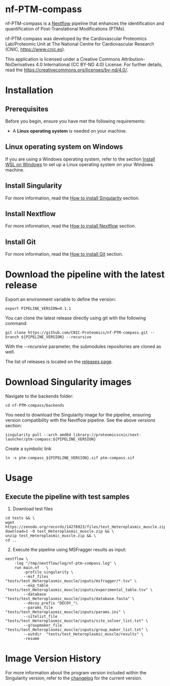 # nf-PTM-compass

nf-PTM-compass is a [Nextflow](https://www.nextflow.io/) pipeline that enhances the identification and quantification of Post-Translational Modifications (PTMs).

<!-- ![Workflow schema](docs/images/pipeline.png) -->

nf-PTM-compass was developed by the Cardiovascular Proteomics Lab/Proteomic Unit at The National Centre for Cardiovascular Research (CNIC, https://www.cnic.es).

This application is licensed under a Creative Commons Attribution-NoDerivatives 4.0 International (CC BY-ND 4.0) License. For further details, read the https://creativecommons.org/licenses/by-nd/4.0/.


# Installation

## Prerequisites

Before you begin, ensure you have met the following requirements:

- A **Linux operating system** is needed on your machine.

## Linux operating system on Windows

If you are using a Windows operating system, refer to the section [Install WSL on Windows](docs/WSL.md) to set up a Linux operating system on your Windows machine.

## Install Singularity

For more information, read the [How to install Singularity](docs/SingularityCE.md) section.

## Install Nextflow

For more information, read the [How to install Nextflow](docs/Nextflow.md) section.

## Install Git

For more information, read the [How to install Git](docs/Git.md) section.


# Download the pipeline with the latest release

Export an environment variable to define the version:
```
export PIPELINE_VERSION=0.1.1
```

You can clone the latest release directly using git with the following command:
```
git clone https://github.com/CNIC-Proteomics/nf-PTM-compass.git --branch ${PIPELINE_VERSION} --recursive
```
With the *--recursive* parameter, the submodules repositories are cloned as well.

The list of releases is located on the [releases page](https://github.com/CNIC-Proteomics/nf-PTM-compass/releases).

# Download Singularity images

Navigate to the backends folder:
```
cd nf-PTM-compass/backends
```

You need to download the Singularity image for the pipeline, ensuring version compatibility with the Nextflow pipeline. See the above *versions* section:
```
singularity pull --arch amd64 library://proteomicscnic/next-launcher/ptm-compass:${PIPELINE_VERSION}
```

Create a symbolic link
```
ln -s ptm-compass_${PIPELINE_VERSION}.sif ptm-compass.sif
```


# Usage

## Execute the pipeline with test samples


1. Download test files
```
cd tests && \
wget https://zenodo.org/records/14276923/files/test_Heteroplasmic_muscle.zip?download=1 -O test_Heteroplasmic_muscle.zip && \
unzip test_Heteroplasmic_muscle.zip && \
cd ..
```

2. Execute the pipeline using MSFragger results as input:
```
nextflow \
    -log "/tmp/nextflow/log/nf-ptm-compass.log" \
    run main.nf   \
        -profile singularity \
        --msf_files "tests/test_Heteroplasmic_muscle/inputs/msfragger/*.tsv" \
        --exp_table "tests/test_Heteroplasmic_muscle/inputs/experimental_table.tsv" \
        --database "tests/test_Heteroplasmic_muscle/inputs/database.fasta" \
        --decoy_prefix "DECOY_"\
        --params_file "tests/test_Heteroplasmic_muscle/inputs/params.ini" \
        --sitelist_file "tests/test_Heteroplasmic_muscle/inputs/site_solver_list.txt" \
        --groupmaker_file "tests/test_Heteroplasmic_muscle/inputs/group_maker_list.txt" \
        --outdir  "tests/test_Heteroplasmic_muscle/results" \
        -resume
```


# Image Version History

For more information about the program version included within the Singularity version, refer to the [changelog](changelog.md) for the current version.
